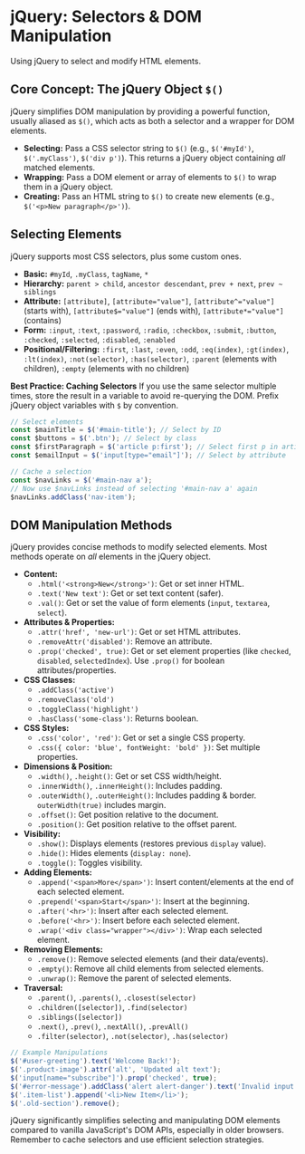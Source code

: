 # jQuery: Selectors & DOM Manipulation

Using jQuery to select and modify HTML elements.

## Core Concept: The jQuery Object `$()`

jQuery simplifies DOM manipulation by providing a powerful function, usually aliased as `$()`, which acts as both a selector and a wrapper for DOM elements.

*   **Selecting:** Pass a CSS selector string to `$()` (e.g., `$('#myId')`, `$('.myClass')`, `$('div p')`). This returns a jQuery object containing *all* matched elements.
*   **Wrapping:** Pass a DOM element or array of elements to `$()` to wrap them in a jQuery object.
*   **Creating:** Pass an HTML string to `$()` to create new elements (e.g., `$('<p>New paragraph</p>')`).

## Selecting Elements

jQuery supports most CSS selectors, plus some custom ones.

*   **Basic:** `#myId`, `.myClass`, `tagName`, `*`
*   **Hierarchy:** `parent > child`, `ancestor descendant`, `prev + next`, `prev ~ siblings`
*   **Attribute:** `[attribute]`, `[attribute="value"]`, `[attribute^="value"]` (starts with), `[attribute$="value"]` (ends with), `[attribute*="value"]` (contains)
*   **Form:** `:input`, `:text`, `:password`, `:radio`, `:checkbox`, `:submit`, `:button`, `:checked`, `:selected`, `:disabled`, `:enabled`
*   **Positional/Filtering:** `:first`, `:last`, `:even`, `:odd`, `:eq(index)`, `:gt(index)`, `:lt(index)`, `:not(selector)`, `:has(selector)`, `:parent` (elements with children), `:empty` (elements with no children)

**Best Practice: Caching Selectors**
If you use the same selector multiple times, store the result in a variable to avoid re-querying the DOM. Prefix jQuery object variables with `$` by convention.

```javascript
// Select elements
const $mainTitle = $('#main-title'); // Select by ID
const $buttons = $('.btn'); // Select by class
const $firstParagraph = $('article p:first'); // Select first p in article
const $emailInput = $('input[type="email"]'); // Select by attribute

// Cache a selection
const $navLinks = $('#main-nav a');
// Now use $navLinks instead of selecting '#main-nav a' again
$navLinks.addClass('nav-item');
```

## DOM Manipulation Methods

jQuery provides concise methods to modify selected elements. Most methods operate on *all* elements in the jQuery object.

*   **Content:**
    *   `.html('<strong>New</strong>')`: Get or set inner HTML.
    *   `.text('New text')`: Get or set text content (safer).
    *   `.val()`: Get or set the value of form elements (`input`, `textarea`, `select`).
*   **Attributes & Properties:**
    *   `.attr('href', 'new-url')`: Get or set HTML attributes.
    *   `.removeAttr('disabled')`: Remove an attribute.
    *   `.prop('checked', true)`: Get or set element properties (like `checked`, `disabled`, `selectedIndex`). Use `.prop()` for boolean attributes/properties.
*   **CSS Classes:**
    *   `.addClass('active')`
    *   `.removeClass('old')`
    *   `.toggleClass('highlight')`
    *   `.hasClass('some-class')`: Returns boolean.
*   **CSS Styles:**
    *   `.css('color', 'red')`: Get or set a single CSS property.
    *   `.css({ color: 'blue', fontWeight: 'bold' })`: Set multiple properties.
*   **Dimensions & Position:**
    *   `.width()`, `.height()`: Get or set CSS width/height.
    *   `.innerWidth()`, `.innerHeight()`: Includes padding.
    *   `.outerWidth()`, `.outerHeight()`: Includes padding & border. `outerWidth(true)` includes margin.
    *   `.offset()`: Get position relative to the document.
    *   `.position()`: Get position relative to the offset parent.
*   **Visibility:**
    *   `.show()`: Displays elements (restores previous `display` value).
    *   `.hide()`: Hides elements (`display: none`).
    *   `.toggle()`: Toggles visibility.
*   **Adding Elements:**
    *   `.append('<span>More</span>')`: Insert content/elements at the end of each selected element.
    *   `.prepend('<span>Start</span>')`: Insert at the beginning.
    *   `.after('<hr>')`: Insert after each selected element.
    *   `.before('<hr>')`: Insert before each selected element.
    *   `.wrap('<div class="wrapper"></div>')`: Wrap each selected element.
*   **Removing Elements:**
    *   `.remove()`: Remove selected elements (and their data/events).
    *   `.empty()`: Remove all child elements from selected elements.
    *   `.unwrap()`: Remove the parent of selected elements.
*   **Traversal:**
    *   `.parent()`, `.parents()`, `.closest(selector)`
    *   `.children([selector])`, `.find(selector)`
    *   `.siblings([selector])`
    *   `.next()`, `.prev()`, `.nextAll()`, `.prevAll()`
    *   `.filter(selector)`, `.not(selector)`, `.has(selector)`

```javascript
// Example Manipulations
$('#user-greeting').text('Welcome Back!');
$('.product-image').attr('alt', 'Updated alt text');
$('input[name="subscribe"]').prop('checked', true);
$('#error-message').addClass('alert alert-danger').text('Invalid input.').show();
$('.item-list').append('<li>New Item</li>');
$('.old-section').remove();
```

jQuery significantly simplifies selecting and manipulating DOM elements compared to vanilla JavaScript's DOM APIs, especially in older browsers. Remember to cache selectors and use efficient selection strategies.